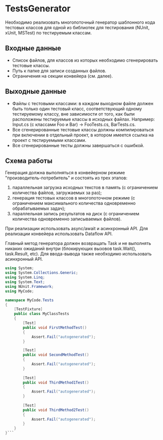 # TestsGenerator

Необходимо реализовать многопоточный генератор шаблонного кода тестовых классов для одной из библиотек для тестирования (NUnit, xUnit, MSTest) по тестируемым классам.

Входные данные
-------------------
+ Список файлов, для классов из которых необходимо сгенерировать тестовые классы.
+ Путь к папке для записи созданных файлов.
+ Ограничения на секции конвейера (см. далее).

Выходные данные
------------------
+ Файлы с тестовыми классами: в каждом выходном файле должен быть только один тестовый класс, соответствующий одному тестируемому классу, вне зависимости от того, как были расположены тестируемые классы в исходных файлах. 
Например: Input.cs (с классами Foo и Bar) -> FooTests.cs, BarTests.cs.
+ Все сгенерированные тестовые классы должны компилироваться при включении в отдельный проект, в котором имеется ссылка на проект с тестируемыми классами.
+ Все сгенерированные тесты должны завершаться с ошибкой.

Схема работы
--------------
Генерация должна выполняться в конвейерном режиме "производитель-потребитель" и состоять из трех этапов: 
1. параллельная загрузка исходных текстов в память (с ограничением количества файлов, загружаемых за раз);
2. генерация тестовых классов в многопоточном режиме (с ограничением максимального количества одновременно обрабатываемых задач); 
3. параллельная запись результатов на диск (с ограничением количества одновременно записываемых файлов).

При реализации использовать async/await и асинхронный API. Для реализации конвейера использовать Dataflow API.

Главный метод генератора должен возвращать Task и не выполнять никаких ожиданий внутри (блокирующих вызовов task.Wait(), task.Result, etc). Для ввода-вывода также необходимо использовать асинхронный API.

```C#
using System;
using System.Collections.Generic;
using System.Linq;
using System.Text;
using NUnit.Framework;
using MyCode;

namespace MyCode.Tests
{
    [TestFixture]
    public class MyClassTests
    {
        [Test]
        public void FirstMethodTest()
        {
            Assert.Fail("autogenerated");
        }

        [Test]
        public void SecondMethodTest()
        {
            Assert.Fail("autogenerated");
        }
        
        [Test]
        public void ThirdMethod1Test()
        {
            Assert.Fail("autogenerated");
        }
        
        [Test]
        public void ThirdMethod2Test()
        {
            Assert.Fail("autogenerated");
        }
    }
}```
